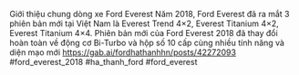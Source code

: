 
Giới thiệu chung dòng xe Ford Everest
Năm 2018, Ford Everest đã ra mắt 3 phiên bản mới tại Việt Nam là Everest Trend 4×2, Everest Titanium 4×2, Everest Titanium 4×4. Phiên bản mới của Ford Everest 2018 đã thay đổi hoàn toàn về động cơ Bi-Turbo và hộp số 10 cấp cùng nhiều tính năng và diện mạo mới 
https://gab.ai/fordhathanhhn/posts/42272093
#ford_everest_2018 #ha_thanh_ford #ford_everest
